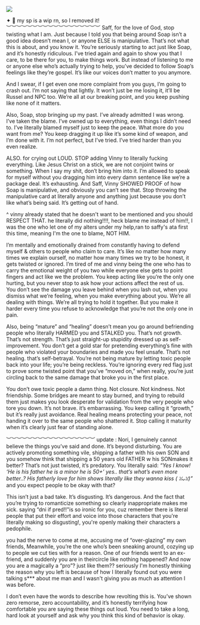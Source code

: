 ![](https://64.media.tumblr.com/da0021b3a9d594150d0af21422b5b352/9675be42b7d3a191-d3/s400x600/48cbc49b6d76c57ceba4a4097b03a706aa4cc864.pnj)


✦ 💬 my sp is a wip rn, so I removed it!
︶︶︶︶︶︶︶︶︶︶︶︶︶︶︶︶︶︶
Saff, for the love of God, stop twisting what I am. Just because I told you that being around Soap isn’t a good idea doesn’t mean I, or anyone ELSE is manipulative. That’s not what this is about, and you know it. You’re seriously starting to act just like Soap, and it’s honestly ridiculous. I’ve tried again and again to show you that I care, to be there for you, to make things work. But instead of listening to me or anyone else who’s actually trying to help, you’ve decided to follow Soap’s feelings like they’re gospel. It’s like our voices don’t matter to you anymore.

And I swear, if I get even one more complaint from you guys, I’m going to crash out. I’m not saying that lightly. It won’t just be me losing it, it’ll be Russel and NPC too. We’re all at our breaking point, and you keep pushing like none of it matters.

Also, Soap, stop bringing up my past. I’ve already admitted I was wrong. I’ve taken the blame. I’ve owned up to everything, even things I didn’t need to. I’ve literally blamed myself just to keep the peace. What more do you want from me? You keep dragging it up like it’s some kind of weapon, and I’m done with it. I’m not perfect, but I’ve tried. I’ve tried harder than you even realize.

ALSO. for crying out LOUD. STOP adding Vinny to literally fucking everything. Like Jesus Christ on a stick, we are not conjoint twins or something. When I say my shit, don’t bring him into it. I’m allowed to speak for myself without you dragging him into every damn sentence like we’re a package deal. It’s exhausting. And Saff, Vinny SHOWED PROOF of how Soap is manipulative, and obviously you can’t see that. Stop throwing the manipulative card at literally anyone and anything just because you don’t like what’s being said. It’s getting out of hand.

^ vinny already stated that he doesn't want to be mentioned and you should RESPECT THAT. he literally did nothing!!!!, heck blame me instead of him!!, I was the one who let one of my alters under my help,ran to saffy's ata first this time, meaning I'm the one to blame, NOT HIM.

I’m mentally and emotionally drained from constantly having to defend myself & others to people who claim to care. It’s like no matter how many times we explain ourself, no matter how many times we try to be honest, it gets twisted or ignored. I’m tired of me and vinny being the one who has to carry the emotional weight of you two while everyone else gets to point fingers and act like we the problem. You keep acting like you’re the only one hurting, but you never stop to ask how your actions affect the rest of us. You don’t see the damage you leave behind when you lash out, when you dismiss what we’re feeling, when you make everything about you. We’re all dealing with things. We’re all trying to hold it together. But you make it harder every time you refuse to acknowledge that you’re not the only one in pain.


Also, being “mature” and “healing” doesn’t mean you go around befriending people who literally HARMED you and STALKED you. That’s not growth. That’s not strength. That’s just straight-up stupidity dressed up as self-improvement. You don’t get a gold star for pretending everything’s fine with people who violated your boundaries and made you feel unsafe. That’s not healing. that’s self-betrayal. You’re not being mature by letting toxic people back into your life; you’re being reckless. You’re ignoring every red flag just to prove some twisted point that you’ve “moved on,” when really, you’re just circling back to the same damage that broke you in the first place.

You don’t owe toxic people a damn thing. Not closure. Not kindness. Not friendship. Some bridges are meant to stay burned, and trying to rebuild them just makes you look desperate for validation from the very people who tore you down. It’s not brave. it’s embarrassing. You keep calling it “growth,” but it’s really just avoidance. Real healing means protecting your peace, not handing it over to the same people who shattered it. Stop calling it maturity when it’s clearly just fear of standing alone.

 ︶︶︶︶︶︶︶︶︶︶︶︶︶︶︶︶︶
 update :
Nori, I genuinely cannot believe the things you’ve said and done. It’s beyond disturbing. You are actively promoting something vile, shipping a father with his own SON and you somehow think that shipping a 50 years old FATHER w his SONmakes it better? That’s not just twisted, it’s predatory. You literally said: *“Yes I know! ‘He is his father he is a minor he is 50+’ yes.. that’s what’s even more better..? His fatherly love for him shows literally like they wanna kiss (⁠ ⁠ꈍ⁠ᴗ⁠ꈍ⁠)”* and you expect people to be okay with that?

This isn’t just a bad take. It’s disgusting. It’s dangerous. And the fact that you’re trying to romanticize something so clearly inappropriate makes me sick. saying “dni if pred!!"is so ironic for you, cuz remember there is literal people that put their effort and voice into those characters that you're literally making so disgusting!, you're openly making their characters a pedophile.

 you had the nerve to come at me, accusing me of “over-glazing” my own friends, Meanwhile, you’re the one who’s been sneaking around, cozying up to people we cut ties with for a reason. One of our friends went to an ex-friend, and suddenly you are in theircircle like nothing happened? And now you are a magically a “pro”? just like them?? seriously I'm honestly thinking the reason why you left is because of how I literally found out you were talking s*** about me man and I wasn't giving you as much as attention I was before.

I don’t even have the words to describe how revolting this is. You’ve shown zero remorse, zero accountability, and it’s honestly terrifying how comfortable you are saying these things out loud. You need to take a long, hard look at yourself and ask why you think this kind of behavior is okay.
